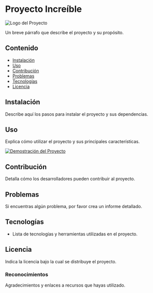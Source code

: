 # Proyecto Increíble

![Logo del Proyecto](ruta/al/logo.jpg)

Un breve párrafo que describe el proyecto y su propósito.

## Contenido

- [Instalación](#instalación)
- [Uso](#uso)
- [Contribución](#contribución)
- [Problemas](#problemas)
- [Tecnologías](#tecnologías)
- [Licencia](#licencia)

## Instalación

Describe aquí los pasos para instalar el proyecto y sus dependencias.

## Uso

Explica cómo utilizar el proyecto y sus principales características.

[![Demostración del Proyecto](ruta/a/miniatura.jpg)](enlace/al/video)

## Contribución

Detalla cómo los desarrolladores pueden contribuir al proyecto.

## Problemas

Si encuentras algún problema, por favor crea un informe detallado.

## Tecnologías

- Lista de tecnologías y herramientas utilizadas en el proyecto.

## Licencia

Indica la licencia bajo la cual se distribuye el proyecto.

### Reconocimientos

Agradecimientos y enlaces a recursos que hayas utilizado.

